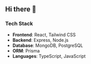 ## Hi there 👋


### Tech Stack
- **Frontend**: React, Tailwind CSS
- **Backend**: Express, Node.js
- **Database**: MongoDB, PostgreSQL
- **ORM**: Prisma
- **Languages**: TypeScript, JavaScript


<!--
[![Sarmad's GitHub stats](https://github-readme-stats.vercel.app/api?username=khan-root)](https://github.com/anuraghazra/github-readme-stats)
<!--
**khan-root/khan-root** is a ✨ _special_ ✨ repository because its `README.md` (this file) appears on your GitHub profile.

Here are some ideas to get you started:

- 🔭 I’m currently working on ...
- 🌱 I’m currently learning ...
- 👯 I’m looking to collaborate on ...
- 🤔 I’m looking for help with ...
- 💬 Ask me about ...
- 📫 How to reach me: ...
- 😄 Pronouns: ...
- ⚡ Fun fact: ...
-->
